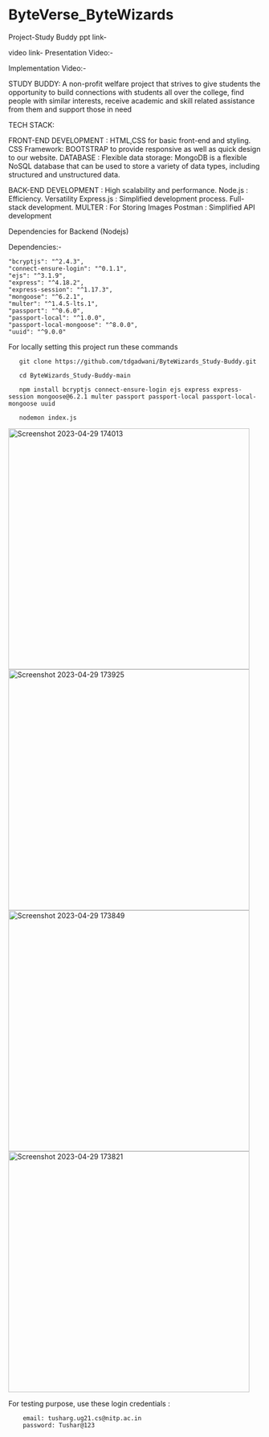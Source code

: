 # ByteVerse_ByteWizards
Project-Study Buddy
ppt link-

video link-
Presentation Video:-

Implementation Video:- 

STUDY BUDDY:
A non-profit welfare project that strives to give students the opportunity to build connections
with students all over the college, find people with similar interests, receive academic
and skill related assistance from them and support those in need



TECH STACK:


FRONT-END DEVELOPMENT :
HTML,CSS for basic front-end and styling.
CSS Framework: BOOTSTRAP to provide responsive as well as quick design to our website.
DATABASE :
Flexible data storage: MongoDB is a flexible NoSQL database that can be used to store a variety of data types, including structured and unstructured data.


BACK-END DEVELOPMENT :
High scalability and performance.
Node.js :
Efficiency.
Versatility
Express.js :
Simplified development process.
Full-stack development.
MULTER  :
For Storing Images
Postman :
Simplified API development


Dependencies for Backend (Nodejs)

Dependencies:-



    "bcryptjs": "^2.4.3",
    "connect-ensure-login": "^0.1.1",
    "ejs": "^3.1.9",
    "express": "^4.18.2",
    "express-session": "^1.17.3",
    "mongoose": "^6.2.1",
    "multer": "^1.4.5-lts.1",
    "passport": "^0.6.0",
    "passport-local": "^1.0.0",
    "passport-local-mongoose": "^8.0.0",
    "uuid": "^9.0.0"



For locally setting this project run these commands

       git clone https://github.com/tdgadwani/ByteWizards_Study-Buddy.git

       cd ByteWizards_Study-Buddy-main

       npm install bcryptjs connect-ensure-login ejs express express-session mongoose@6.2.1 multer passport passport-local passport-local-mongoose uuid 
       
       nodemon index.js


<img width="480" alt="Screenshot 2023-04-29 174013" src="https://user-images.githubusercontent.com/97385715/235301861-2a7e1a2f-5b49-4800-bbc1-3473d3956f53.png">
<img width="480" alt="Screenshot 2023-04-29 173925" src="https://user-images.githubusercontent.com/97385715/235301863-e0236e6d-03c0-4a4c-946d-eb70fadee22e.png">
<img width="480" alt="Screenshot 2023-04-29 173849" src="https://user-images.githubusercontent.com/97385715/235301865-5cb546a2-4c25-4df5-ba0b-e2c2275be78a.png">
<img width="480" alt="Screenshot 2023-04-29 173821" src="https://user-images.githubusercontent.com/97385715/235301866-f6dea962-a072-4fbf-94b0-6a1a74a1dc31.png">



For testing purpose, use these login credentials :
       
        email: tusharg.ug21.cs@nitp.ac.in
        password: Tushar@123
